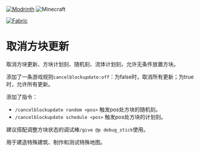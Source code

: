 [![Modrinth](https://img.shields.io/modrinth/dt/cancel-block-update?logo=modrinth&label=&suffix=%20&style=flat&color=242629&labelColor=5ca424&logoColor=1c1c1c)](https://modrinth.com/mod/cancel-block-update)
![Minecraft](https://img.shields.io/badge/Available%20for-MC%201.19~1.20.1-c70039)

[![Fabric](https://cdn.discordapp.com/attachments/705864145169416313/969720133998239794/fabric_supported.png)](https://fabricmc.net/)

# 取消方块更新

取消方块更新、方块计划刻、随机刻、流体计划刻，允许无条件放置方块。

添加了一条游戏规则`cancelblockupdate:off`：为false时，取消所有更新；为true时，允许所有更新。

添加了指令：

- `/cancelblockupdate random <pos>` 触发pos处方块的随机刻。
- `/cancelblockupdate schedule <pos>` 触发pos处方块的计划刻。

建议搭配调整方块状态的调试棒`/give @p debug_stick`使用。

用于建造特殊建筑、制作和测试特殊地图。